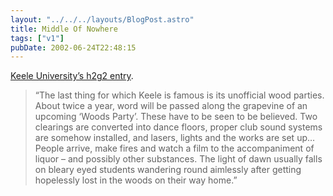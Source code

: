 ```yaml
---
layout: "../../../layouts/BlogPost.astro"
title: Middle Of Nowhere
tags: ["v1"]
pubDate: 2002-06-24T22:48:15
---
```


[Keele University&#8217;s h2g2 entry][1].

> &#8220;The last thing for which Keele is famous is its unofficial wood parties. About twice a year, word will be passed along the grapevine of an upcoming &#8216;Woods Party&#8217;. These have to be seen to be believed. Two clearings are converted into dance floors, proper club sound systems are somehow installed, and lasers, lights and the works are set up&#8230; People arrive, make fires and watch a film to the accompaniment of liquor &#8211; and possibly other substances. The light of dawn usually falls on bleary eyed students wandering round aimlessly after getting hopelessly lost in the woods on their way home.&#8221;

[1]: http://www.bbc.co.uk/dna/h2g2/alabaster/A346367 "Keele University on h2g2"
